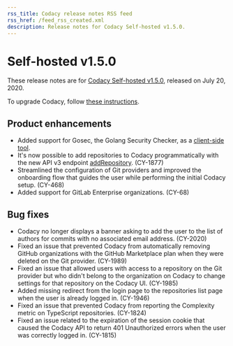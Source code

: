 ```yaml
---
rss_title: Codacy release notes RSS feed
rss_href: /feed_rss_created.xml
description: Release notes for Codacy Self-hosted v1.5.0.
---
```


# Self-hosted v1.5.0

These release notes are for [Codacy Self-hosted v1.5.0](https://github.com/codacy/chart/releases/tag/1.5.0), released on July 20, 2020.

To upgrade Codacy, follow [these instructions](../../chart/maintenance/upgrade.md).

## Product enhancements

-   Added support for Gosec, the Golang Security Checker, as a [client-side tool](../../related-tools/local-analysis/client-side-tools.md).
-   It's now possible to add repositories to Codacy programmatically with the new API v3 endpoint [addRepository](https://app.codacy.com/api/api-docs#addrepository). (CY-1877)
-   Streamlined the configuration of Git providers and improved the onboarding flow that guides the user while performing the initial Codacy setup. (CY-468)
-   Added support for GitLab Enterprise organizations. (CY-68)

## Bug fixes

-   Codacy no longer displays a banner asking to add the user to the list of authors for commits with no associated email address. (CY-2020)
-   Fixed an issue that prevented Codacy from automatically removing GitHub organizations with the GitHub Marketplace plan when they were deleted on the Git provider. (CY-1989)
-   Fixed an issue that allowed users with access to a repository on the Git provider but who didn't belong to the organization on Codacy to change settings for that repository on the Codacy UI. (CY-1985)
-   Added missing redirect from the login page to the repositories list page when the user is already logged in. (CY-1946)
-   Fixed an issue that prevented Codacy from reporting the Complexity metric on TypeScript repositories. (CY-1824)
-   Fixed an issue related to the expiration of the session cookie that caused the Codacy API to return 401 Unauthorized errors when the user was correctly logged in. (CY-1815)

